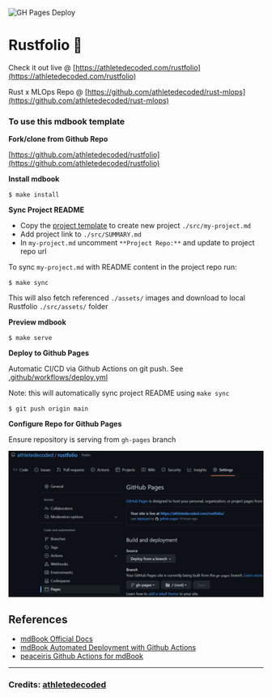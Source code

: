 ![GH Pages Deploy](https://github.com/athletedecoded/rustfolio/actions/workflows/deploy.yml/badge.svg)

# Rustfolio 🦀

Check it out live @ [https://athletedecoded.com/rustfolio](https://athletedecoded.com/rustfolio)

Rust x MLOps Repo @ [https://github.com/athletedecoded/rust-mlops](https://github.com/athletedecoded/rust-mlops)


### To use this mdbook template

**Fork/clone from Github Repo**

[https://github.com/athletedecoded/rustfolio](https://github.com/athletedecoded/rustfolio)

**Install mdbook**
```
$ make install
```

**Sync Project README**

* Copy the [project template](./src/template.md) to create new project `./src/my-project.md`
* Add project link to `./src/SUMMARY.md` 
* In `my-project.md` uncomment `**Project Repo:**` and update to project repo url

To sync `my-project.md` with README content in the project repo run:

```
$ make sync
```

This will also fetch referenced `./assets/` images and download to local Rustfolio `./src/assets/` folder


**Preview mdbook**
```
$ make serve
```

**Deploy to Github Pages**

Automatic CI/CD via Github Actions on git push. See [.github/workflows/deploy.yml](.github/workflows/deploy.yml)

Note: this will automatically sync project README using `make sync`

```
$ git push origin main
```

**Configure Repo for Github Pages**

Ensure repository is serving from `gh-pages` branch

![image](./src/assets/pages.png)

## References

* [mdBook Official Docs](https://rust-lang.github.io/mdBook/)
* [mdBook Automated Deployment with Github Actions](https://github.com/rust-lang/mdBook/wiki/Automated-Deployment%3A-GitHub-Actions)
* [peaceiris Github Actions for mdBook](https://github.com/marketplace/actions/github-pages-action#%EF%B8%8F-mdbook-rust)

<hr>

### Credits: [athletedecoded](https://github.com/athletedecoded)
